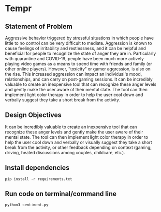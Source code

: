 # Tempr
## Statement of Problem
Aggressive behavior triggered by stressful situations in which people have little to no control can be very difficult to mediate. Aggression is known to cause feelings of irritability and restlessness, and it can be helpful and beneficial for people to recognize the state of anger they are in. Particularly with quarantine and COVID-19, people have been much more actively playing video games as a means to spend time with friends and family (or other online players). However, "toxicity" or gamer aggression, is also on the rise. This increased aggression can impact an individual's mood, relationships, and can carry on post-gaming sessions. It can be incredibly valuable to create an inexpensive tool that can recognize these anger levels and gently make the user aware of their mental state. The tool can then implement light color therapy in order to help the user cool down and verbally suggest they take a short break from the activity.
## Design Objectives
It can be incredibly valuable to create an inexpensive tool that can recognize these anger levels and gently make the user aware of their mental state. The tool can then implement light color therapy in order to help the user cool down and verbally or visually suggest they take a short break from the activity, or other feedback depending on context (gaming, driving, heated discussions among couples, childcare, etc.).
## Install dependencies
```
pip install -r requirements.txt 
```
## Run code on terminal/command line
```
python3 sentiment.py
```